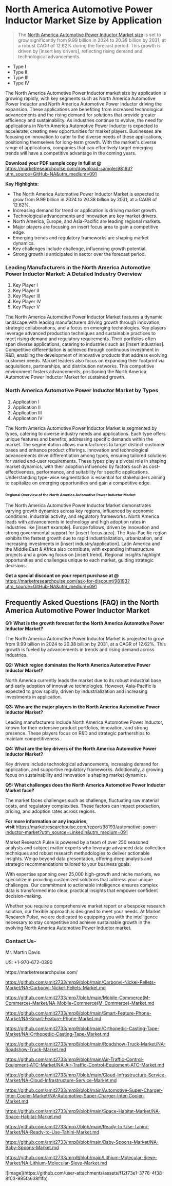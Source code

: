<h1>North America Automotive Power Inductor Market&nbsp;Size by Application</h1><blockquote><p>The <a href="https://marketresearchpulse.com/download-sample/98193?utm_source=GitHub-NA&amp;utm_medium=091">North America Automotive Power Inductor Market size</a> is set to grow significantly from 9.99 billion in 2024 to 20.38 billion by 2031, at a robust CAGR of 12.62% during the forecast period. This growth is driven by [insert key drivers], reflecting rising demand and technological advancements.</p></blockquote><ul><li>Type I<li> Type II<li> Type III<li> Type IV</li></ul><p>The North America Automotive Power Inductor market size by application is growing rapidly, with key segments such as North America Automotive Power Inductor and North America Automotive Power Inductor driving the expansion. These applications are benefiting from increased technological advancements and the rising demand for solutions that provide greater efficiency and sustainability. As industries continue to evolve, the need for applications in North America Automotive Power Inductor is expected to accelerate, creating new opportunities for market players. Businesses are focusing on innovation to cater to the diverse needs of these applications, positioning themselves for long-term growth. With the market's diverse range of applications, companies that can effectively target emerging trends will have a competitive advantage in the coming years.</p><p><strong>Download your PDF sample copy in full at @ </strong><a href="https://marketresearchpulse.com/download-sample/98193?utm_source=GitHub-NA&amp;utm_medium=091">https://marketresearchpulse.com/download-sample/98193?utm_source=GitHub-NA&amp;utm_medium=091</a></p><p><strong>Key Highlights: </strong></p><ul><li>The North America Automotive Power Inductor Market is expected to grow from 9.99 billion in 2024 to 20.38 billion by 2031, at a CAGR of 12.62%.</li><li>Increasing demand for trend or application is driving market growth.</li><li>Technological advancements and innovation are key market drivers.</li><li>North America, Europe, and Asia-Pacific are leading regional markets.</li><li>Major players are focusing on insert focus area to gain a competitive edge.</li><li>Emerging trends and regulatory frameworks are shaping market dynamics.</li><li>Key challenges include challenge, influencing growth potential.</li><li>Strong growth is anticipated in sector over the forecast period.</li></ul><h3>Leading Manufacturers in the North America Automotive Power Inductor Market: A Detailed Industry Overview</h3><ol><li>Key Player I</li><li>Key Player II</li><li>Key Player III</li><li>Key Player IV</li><li>Key Player V</li></ol><div class="flex max-w-full flex-col flex-grow"><div class="min-h-8 text-message flex w-full flex-col items-end gap-2 whitespace-normal break-words [.text-message+&amp;]:mt-5" dir="auto" data-message-author-role="assistant" data-message-id="fd8432e4-4910-450d-b182-61b7bfb0a01f" data-message-model-slug="gpt-4o"><div class="flex w-full flex-col gap-1 empty:hidden first:pt-[3px]"><div class="markdown prose w-full break-words dark:prose-invert light"><p>The North America Automotive Power Inductor Market features a dynamic landscape with leading manufacturers driving growth through innovation, strategic collaborations, and a focus on emerging technologies. Key players leverage advanced production techniques and sustainable practices to meet rising demand and regulatory requirements. Their portfolios often span diverse applications, catering to industries such as [insert industries]. Competitive differentiation is achieved through continuous investment in R&amp;D, enabling the development of innovative products that address evolving customer needs. Market leaders also focus on expanding their footprint via acquisitions, partnerships, and distribution networks. This competitive environment fosters advancements, positioning the North America Automotive Power Inductor Market for sustained growth.</p></div></div></div></div><h3>North America Automotive Power Inductor Market by Types</h3><ol><li>Application I<li> Application II<li> Application III<li> Application IV</li></ol><div class="flex max-w-full flex-col flex-grow"><div class="min-h-8 text-message flex w-full flex-col items-end gap-2 whitespace-normal break-words [.text-message+&amp;]:mt-5" dir="auto" data-message-author-role="assistant" data-message-id="084470be-0bb7-4664-bddf-5156b4f41249" data-message-model-slug="gpt-4o-mini"><div class="flex w-full flex-col gap-1 empty:hidden first:pt-[3px]"><div class="markdown prose w-full break-words dark:prose-invert light"><p>The North America Automotive Power Inductor Market is segmented by types, catering to diverse industry needs and applications. Each type offers unique features and benefits, addressing specific demands within the market. The segmentation allows manufacturers to target distinct customer bases and enhance product offerings. Innovation and technological advancements drive differentiation among types, ensuring tailored solutions for varied end-user requirements. These types play a pivotal role in shaping market dynamics, with their adoption influenced by factors such as cost-effectiveness, performance, and suitability for specific applications. Understanding type-wise segmentation is essential for stakeholders aiming to capitalize on emerging opportunities and gain a competitive edge.</p></div></div></div></div><h3><span style="font-size: 11px;">Regional Overview of the North America Automotive Power Inductor Market</span></h3><div class="flex max-w-full flex-col flex-grow"><div class="min-h-8 text-message flex w-full flex-col items-end gap-2 whitespace-normal break-words [.text-message+&amp;]:mt-5" dir="auto" data-message-author-role="assistant" data-message-id="e9038762-ce64-4e30-91c9-9bd413514231" data-message-model-slug="gpt-4o-mini"><div class="flex w-full flex-col gap-1 empty:hidden first:pt-[3px]"><div class="markdown prose w-full break-words dark:prose-invert light"><p>The North America Automotive Power Inductor Market demonstrates varying growth dynamics across key regions, influenced by economic conditions, industrial activity, and regulatory frameworks. North America leads with advancements in technology and high adoption rates in industries like [insert example]. Europe follows, driven by innovation and strong governmental support for [insert focus area]. The Asia-Pacific region exhibits the fastest growth due to rapid industrialization, urbanization, and increasing investments in [insert industry/application]. Latin America and the Middle East &amp; Africa also contribute, with expanding infrastructure projects and a growing focus on [insert trend]. Regional insights highlight opportunities and challenges unique to each market, guiding strategic decisions.</p></div></div></div></div><p><strong>Get a special discount on your report purchase at @ </strong><a href="https://marketresearchpulse.com/ask-for-discount/98193?utm_source=GitHub-NA&amp;utm_medium=091">https://marketresearchpulse.com/ask-for-discount/98193?utm_source=GitHub-NA&amp;utm_medium=091</a></p><h2>Frequently Asked Questions (FAQ) in the North America Automotive Power Inductor Market</h2><p><strong>Q1: What is the growth forecast for the North America Automotive Power Inductor Market?</strong></p><p>The North America Automotive Power Inductor Market is projected to grow from 9.99 billion in 2024 to 20.38 billion by 2031, at a CAGR of 12.62%. This growth is fueled by advancements in trends and rising demand across industries.</p><p><strong>Q2: Which region dominates the North America Automotive Power Inductor Market?</strong></p><p>North America currently leads the market due to its robust industrial base and early adoption of innovative technologies. However, Asia-Pacific is expected to grow rapidly, driven by industrialization and increasing investments in application.</p><p><strong>Q3: Who are the major players in the North America Automotive Power Inductor Market?</strong></p><p>Leading manufacturers include North America Automotive Power Inductor, known for their extensive product portfolios, innovation, and strong presence. These players focus on R&amp;D and strategic partnerships to maintain competitiveness.</p><p><strong>Q4: What are the key drivers of the North America Automotive Power Inductor Market?</strong></p><p>Key drivers include technological advancements, increasing demand for application, and supportive regulatory frameworks. Additionally, a growing focus on sustainability and innovation is shaping market dynamics.</p><p><strong>Q5: What challenges does the North America Automotive Power Inductor Market face?</strong></p><p>The market faces challenges such as challenge, fluctuating raw material costs, and regulatory complexities. These factors can impact production, pricing, and adoption rates across regions.</p><p><strong>For more information or any inquiries, visit&nbsp;</strong><a href="https://marketresearchpulse.com/report/98193/automotive-power-inductor-market?utm_source=Linkedin&utm_medium=091">https://marketresearchpulse.com/report/98193/automotive-power-inductor-market?utm_source=Linkedin&utm_medium=091</a></p><p>Market Research Pulse is powered by a team of over 250 seasoned analysts and subject matter experts who leverage advanced data collection techniques and robust research methodologies to deliver actionable insights. We go beyond data presentation, offering deep analysis and strategic recommendations tailored to your business goals.</p><p>With expertise spanning over 25,000 high-growth and niche markets, we specialize in providing customized solutions that address your unique challenges. Our commitment to actionable intelligence ensures complex data is transformed into clear, practical insights that empower confident decision-making.</p><p>Whether you require a comprehensive market report or a bespoke research solution, our flexible approach is designed to meet your needs. At Market Research Pulse, we are dedicated to equipping you with the intelligence necessary to stay competitive and achieve sustainable growth in the evolving North America Automotive Power Inductor market.</p><h3><strong>Contact Us-</strong></h3><p>Mr. Martin Davis</p><p>US: +1-970-672-0390</p><p>https://marketresearchpulse.com/</p><p><a href="https://github.com/amit2733/mrp9/blob/main/Carbonyl-Nickel-Pellets-Market/NA-Carbonyl-Nickel-Pellets-Market.md">https://github.com/amit2733/mrp9/blob/main/Carbonyl-Nickel-Pellets-Market/NA-Carbonyl-Nickel-Pellets-Market.md</a></p><p><a href="https://github.com/amit2733/mrp7/blob/main/Mobile-Commerce(M-Commerce)-Market/NA-Mobile-Commerce(M-Commerce)-Market.md">https://github.com/amit2733/mrp7/blob/main/Mobile-Commerce(M-Commerce)-Market/NA-Mobile-Commerce(M-Commerce)-Market.md</a></p><p><a href="https://github.com/amit2733/mrp8/blob/main/Smart-Feature-Phone-Market/NA-Smart-Feature-Phone-Market.md">https://github.com/amit2733/mrp8/blob/main/Smart-Feature-Phone-Market/NA-Smart-Feature-Phone-Market.md</a></p><p><a href="https://github.com/amit2733/mrp9/blob/main/Orthopedic-Casting-Tape-Market/NA-Orthopedic-Casting-Tape-Market.md">https://github.com/amit2733/mrp9/blob/main/Orthopedic-Casting-Tape-Market/NA-Orthopedic-Casting-Tape-Market.md</a></p><p><a href="https://github.com/amit2733/mrp8/blob/main/Roadshow-Truck-Market/NA-Roadshow-Truck-Market.md">https://github.com/amit2733/mrp8/blob/main/Roadshow-Truck-Market/NA-Roadshow-Truck-Market.md</a></p><p><a href="https://github.com/amit2733/mrp9/blob/main/Air-Traffic-Control-Equipment-ATC-Market/NA-Air-Traffic-Control-Equipment-ATC-Market.md">https://github.com/amit2733/mrp9/blob/main/Air-Traffic-Control-Equipment-ATC-Market/NA-Air-Traffic-Control-Equipment-ATC-Market.md</a></p><p><a href="https://github.com/amit2733/mrp7/blob/main/Cloud-Infrastructure-Service-Market/NA-Cloud-Infrastructure-Service-Market.md">https://github.com/amit2733/mrp7/blob/main/Cloud-Infrastructure-Service-Market/NA-Cloud-Infrastructure-Service-Market.md</a></p><p><a href="https://github.com/amit2733/mrp8/blob/main/Automotive-Super-Charger-Inter-Cooler-Market/NA-Automotive-Super-Charger-Inter-Cooler-Market.md">https://github.com/amit2733/mrp8/blob/main/Automotive-Super-Charger-Inter-Cooler-Market/NA-Automotive-Super-Charger-Inter-Cooler-Market.md</a></p><p><a href="https://github.com/amit2733/mrp9/blob/main/Space-Habitat-Market/NA-Space-Habitat-Market.md">https://github.com/amit2733/mrp9/blob/main/Space-Habitat-Market/NA-Space-Habitat-Market.md</a></p><p><a href="https://github.com/amit2733/mrp7/blob/main/Ready-to-Use-Tahini-Market/NA-Ready-to-Use-Tahini-Market.md">https://github.com/amit2733/mrp7/blob/main/Ready-to-Use-Tahini-Market/NA-Ready-to-Use-Tahini-Market.md</a></p><p><a href="https://github.com/amit2733/mrp8/blob/main/Baby-Spoons-Market/NA-Baby-Spoons-Market.md">https://github.com/amit2733/mrp8/blob/main/Baby-Spoons-Market/NA-Baby-Spoons-Market.md</a></p><p><a href="https://github.com/amit2733/mrp9/blob/main/Lithium-Molecular-Sieve-Market/NA-Lithium-Molecular-Sieve-Market.md">https://github.com/amit2733/mrp9/blob/main/Lithium-Molecular-Sieve-Market/NA-Lithium-Molecular-Sieve-Market.md</a></p>
![image](https://github.com/user-attachments/assets/f12f73e1-3776-4f38-8f03-985fa638f1fb)
